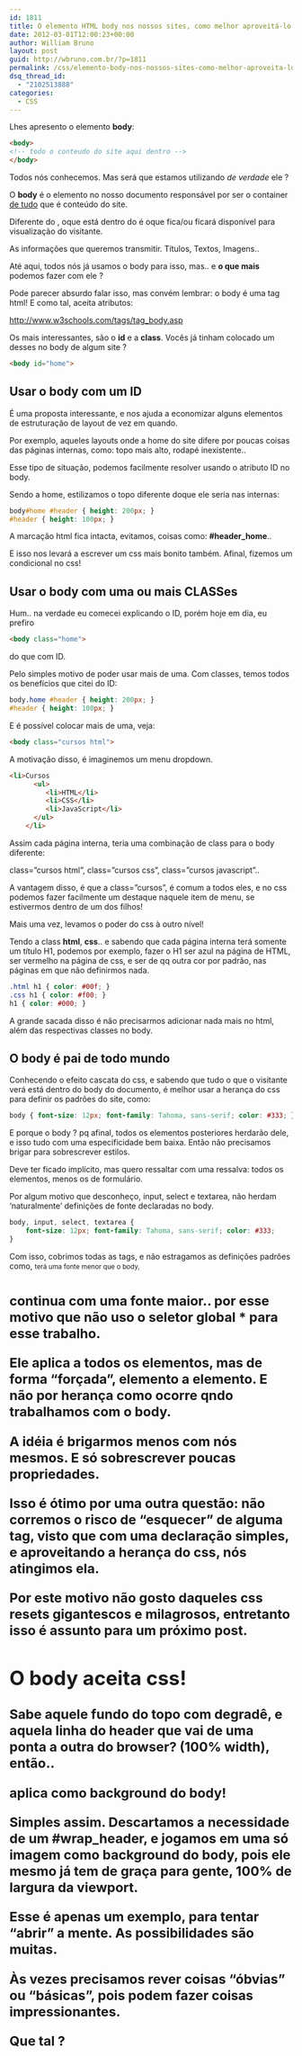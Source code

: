 ```yaml
---
id: 1811
title: O elemento HTML body nos nossos sites, como melhor aproveitá-lo.
date: 2012-03-01T12:00:23+00:00
author: William Bruno
layout: post
guid: http://wbruno.com.br/?p=1811
permalink: /css/elemento-body-nos-nossos-sites-como-melhor-aproveita-lo/
dsq_thread_id:
  - "2102513888"
categories:
  - CSS
---
```

Lhes apresento o elemento **body**:

``` html
<body>
<!-- todo o conteudo do site aqui dentro -->
</body>
```
Todos nós conhecemos. Mas será que estamos utilizando _de verdade_ ele ?

O **body** é o elemento no nosso documento responsável por ser o container <u>de tudo</u> que é conteúdo do site.

Diferente do <head>, oque está dentro do <body> é oque fica/ou ficará disponível para visualização do visitante.

As informações que queremos transmitir. Títulos, Textos, Imagens..

Até aqui, todos nós já usamos o body para isso, mas.. e **o que mais** podemos fazer com ele ?

<!--more-->



Pode parecer absurdo falar isso, mas convém lembrar: o body é uma tag html! E como tal, aceita atributos:

<a href="http://www.w3schools.com/tags/tag_body.asp" target="_blank">http://www.w3schools.com/tags/tag_body.asp</a>

Os mais interessantes, são o **id** e a **class**. Vocês já tinham colocado um desses no body de algum site ?

``` html
<body id="home">
```
## Usar o body com um ID

É uma proposta interessante, e nos ajuda a economizar alguns elementos de estruturação de layout de vez em quando.

Por exemplo, aqueles layouts onde a home do site difere por poucas coisas das páginas internas, como: topo mais alto, rodapé inexistente..

Esse tipo de situação, podemos facilmente resolver usando o atributo ID no body.

Sendo a home, estilizamos o topo diferente doque ele seria nas internas:

``` css
body#home #header { height: 200px; }
#header { height: 100px; }
```

A marcação html fica intacta, evitamos, coisas como: **#header_home**..

E isso nos levará a escrever um css mais bonito também. Afinal, fizemos um condicional no css!

## Usar o body com uma ou mais CLASSes

Hum.. na verdade eu comecei explicando o ID, porém hoje em dia, eu prefiro

``` html
<body class="home">
```
do que com ID.

Pelo simples motivo de poder usar mais de uma. Com classes, temos todos os benefícios que citei do ID:

``` css
body.home #header { height: 200px; }
#header { height: 100px; }
```

E é possível colocar mais de uma, veja:

``` html
<body class="cursos html">
```
A motivação disso, é imaginemos um menu dropdown.

``` html
<li>Cursos
      <ul>
         <li>HTML</li>
         <li>CSS</li>
         <li>JavaScript</li>
      </ul>
    </li>
```

Assim cada página interna, teria uma combinação de class para o body diferente:

class=&#8221;cursos html&#8221;, class=&#8221;cursos css&#8221;, class=&#8221;cursos javascript&#8221;..

A vantagem disso, é que a class=&#8221;cursos&#8221;, é comum a todos eles, e no css podemos fazer facilmente um destaque naquele item de menu, se estivermos dentro de um dos filhos!

Mais uma vez, levamos o poder do css à outro nível!

Tendo a class **html**, **css**.. e sabendo que cada página interna terá somente um título H1, podemos por exemplo, fazer o H1 ser azul na página de HTML, ser vermelho na página de css, e ser de qq outra cor por padrão, nas páginas em que não definirmos nada.

``` css
.html h1 { color: #00f; }
.css h1 { color: #f00; }
h1 { color: #000; }
```

A grande sacada disso é não precisarmos adicionar nada mais no html, além das respectivas classes no body.

## O body é pai de todo mundo

Conhecendo o efeito cascata do css, e sabendo que tudo o que o visitante verá está dentro do body do documento, é melhor usar a herança do css para definir os padrões do site, como:

``` css
body { font-size: 12px; font-family: Tahoma, sans-serif; color: #333; }
```

E porque o body ? pq afinal, todos os elementos posteriores herdarão dele, e isso tudo com uma especificidade bem baixa. Então não precisamos brigar para sobrescrever estilos.

Deve ter ficado implícito, mas quero ressaltar com uma ressalva: todos os elementos, menos os de formulário.

Por algum motivo que desconheço, input, select e textarea, não herdam &#8216;naturalmente&#8217; definições de fonte declaradas no body.

``` css
body, input, select, textarea {
    font-size: 12px; font-family: Tahoma, sans-serif; color: #333;
}
```

Com isso, cobrimos todas as tags, e não estragamos as definições padrões como, <small> terá uma fonte menor que o body, <h1> continua com uma fonte maior.. por esse motivo que não uso o seletor global * para esse trabalho.

Ele aplica a todos os elementos, mas de forma &#8220;forçada&#8221;, elemento a elemento. E não por herança como ocorre qndo trabalhamos com o body.

A idéia é brigarmos menos com nós mesmos. E só sobrescrever poucas propriedades.

Isso é ótimo por uma outra questão: não corremos o risco de &#8220;esquecer&#8221; de alguma tag, visto que com uma declaração simples, e aproveitando a herança do css, nós atingimos ela.

Por este motivo não gosto daqueles css resets gigantescos e milagrosos, entretanto isso é assunto para um próximo post.

## O body aceita css!

Sabe aquele fundo do topo com degradê, e aquela linha do header que vai de uma ponta a outra do browser? (100% width), então..

aplica como background do body!

Simples assim. Descartamos a necessidade de um #wrap_header, e jogamos em uma só imagem como background do body, pois ele mesmo já tem de graça para gente, 100% de largura da viewport.

Esse é apenas um exemplo, para tentar &#8220;abrir&#8221; a mente. As possibilidades são muitas.

Às vezes precisamos rever coisas &#8220;óbvias&#8221; ou &#8220;básicas&#8221;, pois podem fazer coisas impressionantes.

Que tal ?
